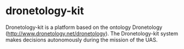 # dronetology-kit

Dronetology-kit is a platform based on the ontology Dronetology (http://www.dronetology.net/dronetology). 
The Dronetology-kit system makes decisions autonomously during the mission of the UAS.
